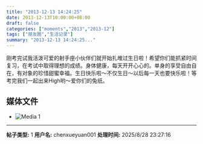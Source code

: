 ```yaml
---
title: "2013-12-13 14:24:25"
date: 2013-12-13T10:00:00+08:00
draft: false
categories: ["moments","2013","2013-12"]
tags: ["朋友圈","生活记录"]
summary: "2013-12-13 14:24:25..."
---
```


刚考完试我活泼可爱的射手座小伙伴们就开始扎堆过生日啦！希望你们能抓紧时间复习，在考试中取得理想的成绩。身体健康，每天开开心心的。单身的享受自由自在，有对象的珍惜甜蜜幸福。生日快乐啦～不仅生日～以后每一天也要快乐啦！等考完我们一起出来High哟～爱你们的兔纸。

## 媒体文件

- ![Media 1](/Moments/photos/2013-12-13/201312131424250.jpg)

---

**帖子类型:** 1
**用户名:** chenxueyuan001
**处理时间:** 2025/8/28 23:27:16